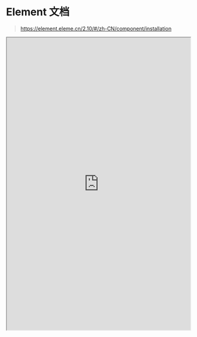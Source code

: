 # Element 文档
> https://element.eleme.cn/2.10/#/zh-CN/component/installation


<iframe src="https://element.eleme.cn/2.10/#/zh-CN/component/installation" width="100%" height="800px"></iframe>